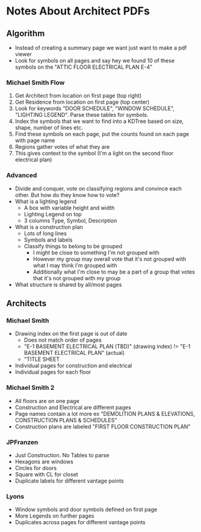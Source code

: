 # Notes About Architect PDFs

## Algorithm
- Instead of creating a summary page we want just want to make a pdf viewer
- Look for symbols on all pages and say hey we found 10 of these symbols on the "ATTIC FLOOR ELECTRICAL PLAN E-4"

### Michael Smith Flow
1. Get Architect from location on first page (top right)
2. Get Residence from location on first page (top center)
3. Look for keywords "DOOR SCHEDULE", "WINDOW SCHEDULE", "LIGHTING LEGEND". Parse these tables for symbols.
4. Index the symbols that we want to find into a KDTree based on size, shape, number of lines etc.
5. Find these symbols on each page, put the counts found on each page with page name
6. Regions gather votes of what they are
7. This gives context to the symbol (I'm a light on the second floor electrical plan)

### Advanced
- Divide and conquer, vote on classifying regions and convince each other. But how do they know how to vote?
- What is a lighting legend
  - A box with variable height and width
  - Lighting Legend on top
  - 3 columns Type, Symbol, Description
- What is a construction plan
  - Lots of long lines
  - Symbols and labels
  - Classify things to belong to be grouped
    - I might be close to something I'm not grouped with
    - However my group may overall vote that it's not grouped with what I may think I'm grouped with
    - Additionally what I'm close to may be a part of a group that votes that it's not grouped with my group
- What structure is shared by all/most pages


## Architects
### Michael Smith
- Drawing index on the first page is out of date
  - Does not match order of pages
  - "E-1 BASEMENT ELECTRICAL PLAN (TBD)" (drawing index) != "E-1 BASEMENT ELECTRICAL PLAN" (actual)
  - "TITLE SHEET
- Individual pages for construction and electrical
- Individual pages for each floor

### Michael Smith 2
- All floors are on one page
- Construction and Electrical are different pages
- Page names contain a lot more ex "DEMOLITION PLANS & ELEVATIONS, CONSTRUCTION PLANS & SCHEDULES"
- Construction plans are labeled "FIRST FLOOR CONSTRUCTION PLAN"

### JPFranzen
- Just Construction. No Tables to parse
- Hexagons are windows
- Circles for doors
- Square with CL for closet
- Duplicate labels for different vantage points

### Lyons
- Window symbols and door symbols defined on first page
- More Legends on further pages
- Duplicates across pages for different vantage points


